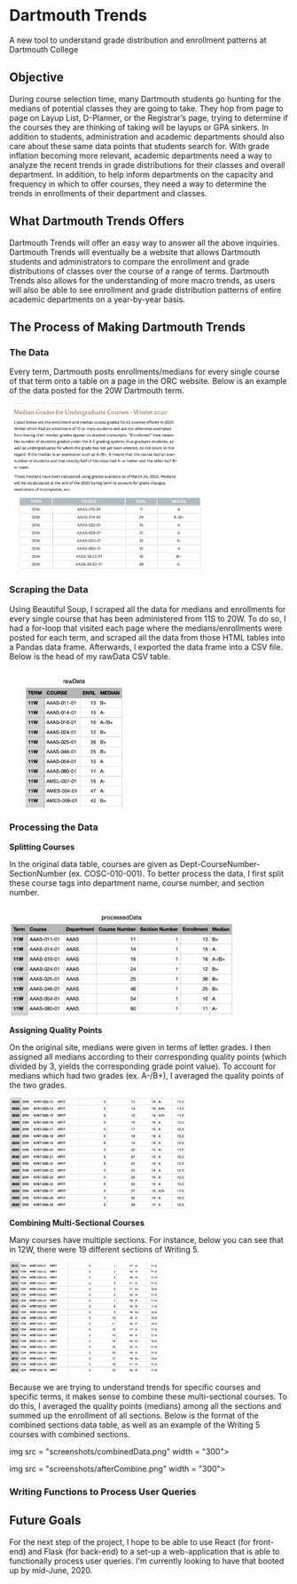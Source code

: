 # Dartmouth Trends
A new tool to understand grade distribution and enrollment patterns at Dartmouth College

## Objective 
During course selection time, many Dartmouth students go hunting for the medians of potential classes they are going to take. They hop from page to page on Layup List, D-Planner, or the Registrar’s page, trying to determine if the courses they are thinking of taking will be layups or GPA sinkers. In addition to students, administration and academic departments should also care about these same data points that students search for. With grade inflation becoming more relevant, academic departments need a way to analyze the recent trends in grade distributions for their classes and overall department. In addition, to help inform departments on the capacity and frequency in which to offer courses, they need a way to determine the trends in enrollments of their department and classes. 

## What Dartmouth Trends Offers
Dartmouth Trends will offer an easy way to answer all the above inquiries. Dartmouth Trends will eventually be a website that allows Dartmouth students and administrators to compare the enrollment and grade distributions of classes over the course of a range of terms. Dartmouth Trends also allows for the understanding of more macro trends, as users will also be able to see enrollment and grade distribution patterns of entire academic departments on a year-by-year basis. 

## The Process of Making Dartmouth Trends

### The Data
Every term, Dartmouth posts enrollments/medians for every single course of that term onto a table on a page in the ORC website. Below is an example of the data posted for the 20W Dartmouth term. 

<img src = "screenshots/Registrar.png" height = "300">

### Scraping the Data
Using Beautiful Soup, I scraped all the data for medians and enrollments for every single course that has been administered from 11S to 20W. To do so, I had a for-loop that visited each page where the medians/enrollments were posted for each term, and scraped all the data from those HTML tables into a Pandas data frame. Afterwards, I exported the data frame into a CSV file. Below is the head of my rawData CSV table. 

<img src = "screenshots/rawData.png" height = "250"> 

### Processing the Data

**Splitting Courses** 

In the original data table, courses are given as Dept-CourseNumber-SectionNumber (ex. COSC-010-001). To better process the data, I first split these course tags into department name, course number, and section number. 

<img src = "screenshots/splitCourses.png" height = "200">

**Assigning Quality Points**

On the original site, medians were given in terms of letter grades. I then assigned all medians according to their corresponding quality points (which divided by 3, yields the corresponding grade point value). To account for medians which had two grades (ex. A-/B+), I averaged the quality points of the two grades. 

<img src = "screenshots/medianPoints.png" height = "200">

**Combining Multi-Sectional Courses**

Many courses have multiple sections. For instance, below you can see that in 12W, there were 19 different sections of Writing 5.

<img src = "screenshots/beforeCombine.png" height = "200">

Because we are trying to understand trends for specific courses and specific terms, it makes sense to combine these multi-sectional courses. To do this, I averaged the quality points (medians) among all the sections and summed up the enrollment of all sections. Below is the format of the combined sections data table, as well as an example of the Writing 5 courses with combined sections. 

img src = "screenshots/combinedData.png" width = "300">

img src = "screenshots/afterCombine.png" width = "300">

### Writing Functions to Process User Queries 

## Future Goals
For the next step of the project, I hope to be able to use React (for front-end) and Flask (for back-end) to a set-up a web-application that is able to functionally process user queries. I'm currently looking to have that booted up by mid-June, 2020. 

